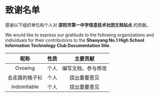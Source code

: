 # 致谢名单

感谢以下组织单位和个人对 **邵阳市第一中学信息技术社团文档站点** 的贡献。

We would like to express our gratitude to the following organizations and individuals for their contributions to the **Shaoyang No.1 High School Information Technology Club Documentation Site**.

|昵称|性质|主要贡献|
| :-----------: | :-----------: | :-----------: |
|Ovoeing|个人|编写文档、参与修改|
|会走路的格子衫|个人|提出重要意见|
|indomitable|个人|提出重要意见|